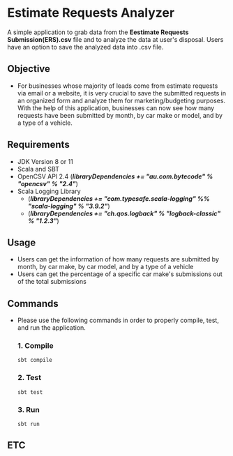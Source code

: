 # Estimate Requests Analyzer
A simple application to grab data from the **Eestimate Requests Submission(ERS).csv** file and to analyze the data at user's disposal. Users have an option to save the analyzed data into .csv file.

## Objective
- For businesses whose majority of leads come from estimate requests via email or a website, it is very crucial to save the submitted requests in an organized form and analyze them for marketing/budgeting purposes. With the help of this application, businesses can now see how many requests have been submitted by month, by car make or model, and by a type of a vehicle.

## Requirements
- JDK Version 8 or 11
- Scala and SBT
- OpenCSV API 2.4 (***libraryDependencies += "au.com.bytecode" % "opencsv" % "2.4"***)
- Scala Logging Library 
  - (***libraryDependencies += "com.typesafe.scala-logging" %% "scala-logging" % "3.9.2"***)
  - (***libraryDependencies += "ch.qos.logback" % "logback-classic" % "1.2.3"***)

## Usage
- Users can get the information of how many requests are submitted by month, by car make, by car model, and by a type of a vehicle
- Users can get the percentage of a specific car make's submissions out of the total submissions

## Commands
- Please use the following commands in order to properly compile, test, and run the application.

  ### 1. Compile
  ```
  sbt compile
  ```

  ### 2. Test
  ```
  sbt test
  ```

  ### 3. Run
  ```
  sbt run
  ```


## ETC
